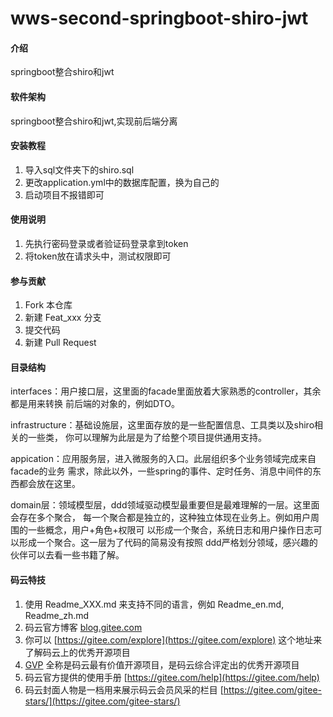 # wws-second-springboot-shiro-jwt

#### 介绍
springboot整合shiro和jwt

#### 软件架构
springboot整合shiro和jwt,实现前后端分离


#### 安装教程

1.  导入sql文件夹下的shiro.sql
2.  更改application.yml中的数据库配置，换为自己的
3.  启动项目不报错即可

#### 使用说明

1.  先执行密码登录或者验证码登录拿到token
2.  将token放在请求头中，测试权限即可


#### 参与贡献

1.  Fork 本仓库
2.  新建 Feat_xxx 分支
3.  提交代码
4.  新建 Pull Request


#### 目录结构

interfaces：用户接口层，这里面的facade里面放着大家熟悉的controller，其余都是用来转换
前后端的对象的，例如DTO。

infrastructure：基础设施层，这里面存放的是一些配置信息、工具类以及shiro相关的一些类，
你可以理解为此层是为了给整个项目提供通用支持。

appication：应用服务层，进入微服务的入口。此层组织多个业务领域完成来自facade的业务
需求，除此以外，一些spring的事件、定时任务、消息中间件的东西都会放在这里。

domain层：领域模型层，ddd领域驱动模型最重要但是最难理解的一层。这里面会存在多个聚合，
每一个聚合都是独立的，这种独立体现在业务上。例如用户周围的一些概念，用户+角色+权限可
以形成一个聚合，系统日志和用户操作日志可以形成一个聚合。这一层为了代码的简易没有按照
ddd严格划分领域，感兴趣的伙伴可以去看一些书籍了解。

#### 码云特技

1.  使用 Readme\_XXX.md 来支持不同的语言，例如 Readme\_en.md, Readme\_zh.md
2.  码云官方博客 [blog.gitee.com](https://blog.gitee.com)
3.  你可以 [https://gitee.com/explore](https://gitee.com/explore) 这个地址来了解码云上的优秀开源项目
4.  [GVP](https://gitee.com/gvp) 全称是码云最有价值开源项目，是码云综合评定出的优秀开源项目
5.  码云官方提供的使用手册 [https://gitee.com/help](https://gitee.com/help)
6.  码云封面人物是一档用来展示码云会员风采的栏目 [https://gitee.com/gitee-stars/](https://gitee.com/gitee-stars/)
